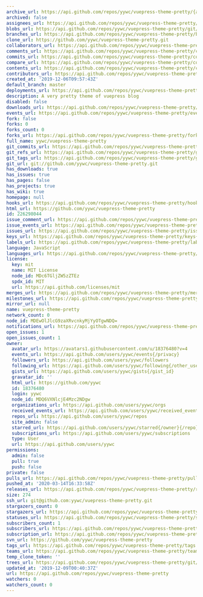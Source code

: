 ```yaml
---
archive_url: https://api.github.com/repos/yywc/vuepress-theme-pretty/{archive_format}{/ref}
archived: false
assignees_url: https://api.github.com/repos/yywc/vuepress-theme-pretty/assignees{/user}
blobs_url: https://api.github.com/repos/yywc/vuepress-theme-pretty/git/blobs{/sha}
branches_url: https://api.github.com/repos/yywc/vuepress-theme-pretty/branches{/branch}
clone_url: https://github.com/yywc/vuepress-theme-pretty.git
collaborators_url: https://api.github.com/repos/yywc/vuepress-theme-pretty/collaborators{/collaborator}
comments_url: https://api.github.com/repos/yywc/vuepress-theme-pretty/comments{/number}
commits_url: https://api.github.com/repos/yywc/vuepress-theme-pretty/commits{/sha}
compare_url: https://api.github.com/repos/yywc/vuepress-theme-pretty/compare/{base}...{head}
contents_url: https://api.github.com/repos/yywc/vuepress-theme-pretty/contents/{+path}
contributors_url: https://api.github.com/repos/yywc/vuepress-theme-pretty/contributors
created_at: '2019-12-06T09:57:43Z'
default_branch: master
deployments_url: https://api.github.com/repos/yywc/vuepress-theme-pretty/deployments
description: A very pretty theme of vuepress blog
disabled: false
downloads_url: https://api.github.com/repos/yywc/vuepress-theme-pretty/downloads
events_url: https://api.github.com/repos/yywc/vuepress-theme-pretty/events
fork: false
forks: 0
forks_count: 0
forks_url: https://api.github.com/repos/yywc/vuepress-theme-pretty/forks
full_name: yywc/vuepress-theme-pretty
git_commits_url: https://api.github.com/repos/yywc/vuepress-theme-pretty/git/commits{/sha}
git_refs_url: https://api.github.com/repos/yywc/vuepress-theme-pretty/git/refs{/sha}
git_tags_url: https://api.github.com/repos/yywc/vuepress-theme-pretty/git/tags{/sha}
git_url: git://github.com/yywc/vuepress-theme-pretty.git
has_downloads: true
has_issues: true
has_pages: false
has_projects: true
has_wiki: true
homepage: null
hooks_url: https://api.github.com/repos/yywc/vuepress-theme-pretty/hooks
html_url: https://github.com/yywc/vuepress-theme-pretty
id: 226298044
issue_comment_url: https://api.github.com/repos/yywc/vuepress-theme-pretty/issues/comments{/number}
issue_events_url: https://api.github.com/repos/yywc/vuepress-theme-pretty/issues/events{/number}
issues_url: https://api.github.com/repos/yywc/vuepress-theme-pretty/issues{/number}
keys_url: https://api.github.com/repos/yywc/vuepress-theme-pretty/keys{/key_id}
labels_url: https://api.github.com/repos/yywc/vuepress-theme-pretty/labels{/name}
language: JavaScript
languages_url: https://api.github.com/repos/yywc/vuepress-theme-pretty/languages
license:
  key: mit
  name: MIT License
  node_id: MDc6TGljZW5zZTEz
  spdx_id: MIT
  url: https://api.github.com/licenses/mit
merges_url: https://api.github.com/repos/yywc/vuepress-theme-pretty/merges
milestones_url: https://api.github.com/repos/yywc/vuepress-theme-pretty/milestones{/number}
mirror_url: null
name: vuepress-theme-pretty
network_count: 0
node_id: MDEwOlJlcG9zaXRvcnkyMjYyOTgwNDQ=
notifications_url: https://api.github.com/repos/yywc/vuepress-theme-pretty/notifications{?since,all,participating}
open_issues: 1
open_issues_count: 1
owner:
  avatar_url: https://avatars1.githubusercontent.com/u/18376480?v=4
  events_url: https://api.github.com/users/yywc/events{/privacy}
  followers_url: https://api.github.com/users/yywc/followers
  following_url: https://api.github.com/users/yywc/following{/other_user}
  gists_url: https://api.github.com/users/yywc/gists{/gist_id}
  gravatar_id: ''
  html_url: https://github.com/yywc
  id: 18376480
  login: yywc
  node_id: MDQ6VXNlcjE4Mzc2NDgw
  organizations_url: https://api.github.com/users/yywc/orgs
  received_events_url: https://api.github.com/users/yywc/received_events
  repos_url: https://api.github.com/users/yywc/repos
  site_admin: false
  starred_url: https://api.github.com/users/yywc/starred{/owner}{/repo}
  subscriptions_url: https://api.github.com/users/yywc/subscriptions
  type: User
  url: https://api.github.com/users/yywc
permissions:
  admin: false
  pull: true
  push: false
private: false
pulls_url: https://api.github.com/repos/yywc/vuepress-theme-pretty/pulls{/number}
pushed_at: '2020-03-14T16:33:58Z'
releases_url: https://api.github.com/repos/yywc/vuepress-theme-pretty/releases{/id}
size: 274
ssh_url: git@github.com:yywc/vuepress-theme-pretty.git
stargazers_count: 0
stargazers_url: https://api.github.com/repos/yywc/vuepress-theme-pretty/stargazers
statuses_url: https://api.github.com/repos/yywc/vuepress-theme-pretty/statuses/{sha}
subscribers_count: 1
subscribers_url: https://api.github.com/repos/yywc/vuepress-theme-pretty/subscribers
subscription_url: https://api.github.com/repos/yywc/vuepress-theme-pretty/subscription
svn_url: https://github.com/yywc/vuepress-theme-pretty
tags_url: https://api.github.com/repos/yywc/vuepress-theme-pretty/tags
teams_url: https://api.github.com/repos/yywc/vuepress-theme-pretty/teams
temp_clone_token: ''
trees_url: https://api.github.com/repos/yywc/vuepress-theme-pretty/git/trees{/sha}
updated_at: '2019-12-09T00:40:37Z'
url: https://api.github.com/repos/yywc/vuepress-theme-pretty
watchers: 0
watchers_count: 0
---
```


